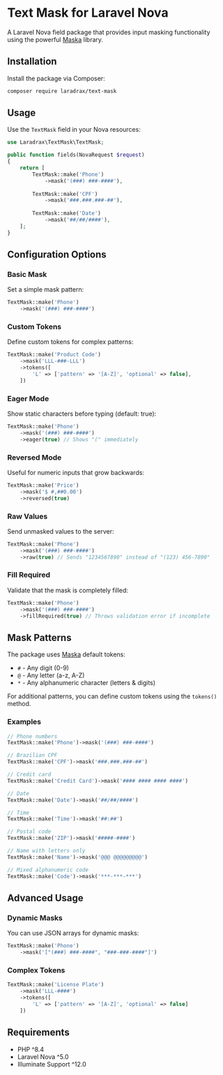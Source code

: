 # Text Mask for Laravel Nova

A Laravel Nova field package that provides input masking functionality using the powerful [Maska](https://github.com/beholdr/maska) library.

## Installation

Install the package via Composer:

```bash
composer require laradrax/text-mask
```

## Usage

Use the `TextMask` field in your Nova resources:

```php
use Laradrax\TextMask\TextMask;

public function fields(NovaRequest $request)
{
    return [
        TextMask::make('Phone')
            ->mask('(###) ###-####'),
            
        TextMask::make('CPF')
            ->mask('###.###.###-##'),
            
        TextMask::make('Date')
            ->mask('##/##/####'),
    ];
}
```

## Configuration Options

### Basic Mask

Set a simple mask pattern:

```php
TextMask::make('Phone')
    ->mask('(###) ###-####')
```

### Custom Tokens

Define custom tokens for complex patterns:

```php
TextMask::make('Product Code')
    ->mask('LLL-###-LLL')
    ->tokens([
        'L' => ['pattern' => '[A-Z]', 'optional' => false],
    ])
```

### Eager Mode

Show static characters before typing (default: true):

```php
TextMask::make('Phone')
    ->mask('(###) ###-####')
    ->eager(true) // Shows "(" immediately
```

### Reversed Mode

Useful for numeric inputs that grow backwards:

```php
TextMask::make('Price')
    ->mask('$ #,##0.00')
    ->reversed(true)
```

### Raw Values

Send unmasked values to the server:

```php
TextMask::make('Phone')
    ->mask('(###) ###-####')
    ->raw(true) // Sends "1234567890" instead of "(123) 456-7890"
```

### Fill Required

Validate that the mask is completely filled:

```php
TextMask::make('Phone')
    ->mask('(###) ###-####')
    ->fillRequired(true) // Throws validation error if incomplete
```

## Mask Patterns

The package uses [Maska](https://github.com/beholdr/maska) default tokens:

- `#` - Any digit (0-9)
- `@` - Any letter (a-z, A-Z)
- `*` - Any alphanumeric character (letters & digits)

For additional patterns, you can define custom tokens using the `tokens()` method.

### Examples

```php
// Phone numbers
TextMask::make('Phone')->mask('(###) ###-####')

// Brazilian CPF
TextMask::make('CPF')->mask('###.###.###-##')

// Credit card
TextMask::make('Credit Card')->mask('#### #### #### ####')

// Date
TextMask::make('Date')->mask('##/##/####')

// Time
TextMask::make('Time')->mask('##:##')

// Postal code
TextMask::make('ZIP')->mask('#####-####')

// Name with letters only
TextMask::make('Name')->mask('@@@ @@@@@@@@@')

// Mixed alphanumeric code
TextMask::make('Code')->mask('***-***-***')
```

## Advanced Usage

### Dynamic Masks

You can use JSON arrays for dynamic masks:

```php
TextMask::make('Phone')
    ->mask('["(###) ###-####", "###-###-####"]')
```

### Complex Tokens

```php
TextMask::make('License Plate')
    ->mask('LLL-####')
    ->tokens([
        'L' => ['pattern' => '[A-Z]', 'optional' => false]
    ])
```

## Requirements

- PHP ^8.4
- Laravel Nova ^5.0
- Illuminate Support ^12.0
